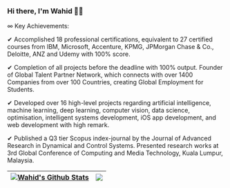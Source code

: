 ### Hi there, I'm Wahid 👋🏻

∞ Key Achievements: 

✔ Accomplished 18 professional certifications, equivalent to 27 certified courses from IBM, Microsoft, Accenture, KPMG, JPMorgan Chase & Co., Deloitte, ANZ and Udemy with 100% score.

✔ Completion of all projects before the deadline with 100% output. Founder of Global Talent Partner Network, which connects with over 1400 Companies from over 100 Countries, creating Global Employment for Students.

✔ Developed over 16 high-level projects regarding artificial intelligence, machine learning, deep learning, computer vision, data science, optimisation, intelligent systems development, iOS app development, and web development with high remark.

✔ Published a Q3 tier Scopus index-journal by the Journal of Advanced Research in Dynamical and Control Systems. Presented research works at 3rd Global Conference of Computing and Media Technology, Kuala Lumpur, Malaysia.

| <a href="https://github.com/anuraghazra/github-readme-stats"><img align="center" src="https://github-readme-stats.vercel.app/api?username=wahidulalamriyad&show_icons=true&include_all_commits=true&hide_border=true" alt="Wahid's Github Stats" /></a> | <a href="https://github.com/anuraghazra/github-readme-stats"><img align="center" src="https://github-readme-stats.vercel.app/api/top-langs/?username=wahidulalamriyad&lang_count=8&layout=compact&hide_border=true" /></a> |
| ------------- | ------------- |
